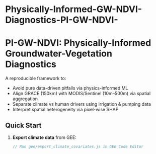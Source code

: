 # Physically-Informed-GW-NDVI-Diagnostics-PI-GW-NDVI-

# PI-GW-NDVI: Physically-Informed Groundwater-Vegetation Diagnostics

A reproducible framework to:
- Avoid pure data-driven pitfalls via physics-informed ML
- Align GRACE (150km) with MODIS/Sentinel (10m–500m) via spatial aggregation
- Separate climate vs human drivers using irrigation & pumping data
- Interpret spatial heterogeneity via pixel-wise SHAP

## Quick Start

1. **Export climate data** from GEE:
   ```js
   // Run gee/export_climate_covariates.js in GEE Code Editor
